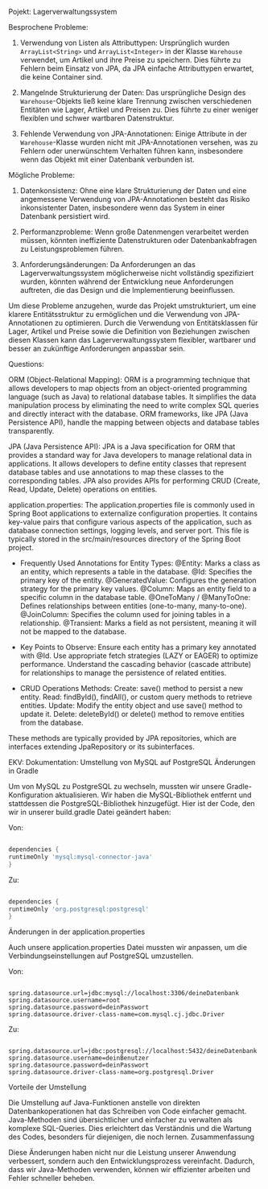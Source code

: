 Pojekt: Lagerverwaltungssystem

Besprochene Probleme:

1. Verwendung von Listen als Attributtypen: Ursprünglich wurden `ArrayList<String>` und `ArrayList<Integer>` in der Klasse `Warehouse` verwendet, um Artikel und ihre Preise zu speichern. Dies führte zu Fehlern beim Einsatz von JPA, da JPA einfache Attributtypen erwartet, die keine Container sind.

2. Mangelnde Strukturierung der Daten: Das ursprüngliche Design des `Warehouse`-Objekts ließ keine klare Trennung zwischen verschiedenen Entitäten wie Lager, Artikel und Preisen zu. Dies führte zu einer weniger flexiblen und schwer wartbaren Datenstruktur.

3. Fehlende Verwendung von JPA-Annotationen: Einige Attribute in der `Warehouse`-Klasse wurden nicht mit JPA-Annotationen versehen, was zu Fehlern oder unerwünschtem Verhalten führen kann, insbesondere wenn das Objekt mit einer Datenbank verbunden ist.


Mögliche Probleme:

1. Datenkonsistenz: Ohne eine klare Strukturierung der Daten und eine angemessene Verwendung von JPA-Annotationen besteht das Risiko inkonsistenter Daten, insbesondere wenn das System in einer Datenbank persistiert wird.

2. Performanzprobleme: Wenn große Datenmengen verarbeitet werden müssen, könnten ineffiziente Datenstrukturen oder Datenbankabfragen zu Leistungsproblemen führen.

3. Anforderungsänderungen: Da Anforderungen an das Lagerverwaltungssystem möglicherweise nicht vollständig spezifiziert wurden, könnten während der Entwicklung neue Anforderungen auftreten, die das Design und die Implementierung beeinflussen.


Um diese Probleme anzugehen, wurde das Projekt umstrukturiert, um eine klarere Entitätsstruktur zu ermöglichen und die Verwendung von JPA-Annotationen zu optimieren. Durch die Verwendung von Entitätsklassen für Lager, Artikel und Preise sowie die Definition von Beziehungen zwischen diesen Klassen kann das Lagerverwaltungssystem flexibler, wartbarer und besser an zukünftige Anforderungen anpassbar sein.

Questions:

ORM (Object-Relational Mapping): ORM is a programming technique that allows developers to map objects from an object-oriented programming language (such as Java) to relational database tables. It simplifies the data manipulation process by eliminating the need to write complex SQL queries and directly interact with the database. ORM frameworks, like JPA (Java Persistence API), handle the mapping between objects and database tables transparently.

JPA (Java Persistence API): JPA is a Java specification for ORM that provides a standard way for Java developers to manage relational data in applications. It allows developers to define entity classes that represent database tables and use annotations to map these classes to the corresponding tables. JPA also provides APIs for performing CRUD (Create, Read, Update, Delete) operations on entities.

application.properties: The application.properties file is commonly used in Spring Boot applications to externalize configuration properties. It contains key-value pairs that configure various aspects of the application, such as database connection settings, logging levels, and server port. This file is typically stored in the src/main/resources directory of the Spring Boot project.

* Frequently Used Annotations for Entity Types:
        @Entity: Marks a class as an entity, which represents a table in the database.
        @Id: Specifies the primary key of the entity.
        @GeneratedValue: Configures the generation strategy for the primary key values.
        @Column: Maps an entity field to a specific column in the database table.
        @OneToMany / @ManyToOne: Defines relationships between entities (one-to-many, many-to-one).
        @JoinColumn: Specifies the column used for joining tables in a relationship.
        @Transient: Marks a field as not persistent, meaning it will not be mapped to the database.

* Key Points to Observe:
        Ensure each entity has a primary key annotated with @Id.
        Use appropriate fetch strategies (LAZY or EAGER) to optimize performance.
        Understand the cascading behavior (cascade attribute) for relationships to manage the persistence of related entities.

* CRUD Operations Methods:
        Create: save() method to persist a new entity.
        Read: findById(), findAll(), or custom query methods to retrieve entities.
        Update: Modify the entity object and use save() method to update it.
        Delete: deleteById() or delete() method to remove entities from the database.

These methods are typically provided by JPA repositories, which are interfaces extending JpaRepository or its subinterfaces.


EKV:
Dokumentation: Umstellung von MySQL auf PostgreSQL
Änderungen in Gradle

Um von MySQL zu PostgreSQL zu wechseln, mussten wir unsere Gradle-Konfiguration aktualisieren. Wir haben die MySQL-Bibliothek entfernt und stattdessen die PostgreSQL-Bibliothek hinzugefügt. Hier ist der Code, den wir in unserer build.gradle Datei geändert haben:

Von:

```groovy

dependencies {
runtimeOnly 'mysql:mysql-connector-java'
}
```
Zu:

```groovy

dependencies {
runtimeOnly 'org.postgresql:postgresql'
}
```
Änderungen in der application.properties

Auch unsere application.properties Datei mussten wir anpassen, um die Verbindungseinstellungen auf PostgreSQL umzustellen.

Von:

```properties

spring.datasource.url=jdbc:mysql://localhost:3306/deineDatenbank
spring.datasource.username=root
spring.datasource.password=deinPasswort
spring.datasource.driver-class-name=com.mysql.cj.jdbc.Driver
```
Zu:

```properties

spring.datasource.url=jdbc:postgresql://localhost:5432/deineDatenbank
spring.datasource.username=deinBenutzer
spring.datasource.password=deinPasswort
spring.datasource.driver-class-name=org.postgresql.Driver
```
Vorteile der Umstellung

Die Umstellung auf Java-Funktionen anstelle von direkten Datenbankoperationen hat das Schreiben von Code einfacher gemacht. Java-Methoden sind übersichtlicher und einfacher zu verwalten als komplexe SQL-Queries. Dies erleichtert das Verständnis und die Wartung des Codes, besonders für diejenigen, die noch lernen.
Zusammenfassung

Diese Änderungen haben nicht nur die Leistung unserer Anwendung verbessert, sondern auch den Entwicklungsprozess vereinfacht. Dadurch, dass wir Java-Methoden verwenden, können wir effizienter arbeiten und Fehler schneller beheben.